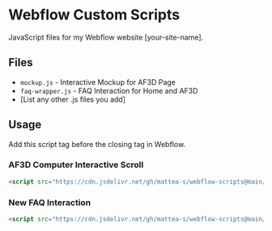 # Webflow Custom Scripts

JavaScript files for my Webflow website [your-site-name].

## Files

- `mockup.js` - Interactive Mockup for AF3D Page
- `faq-wrapper.js` - FAQ Interaction for Home and AF3D
- [List any other .js files you add]

## Usage

Add this script tag before the closing </body> tag in Webflow.

### AF3D Computer Interactive Scroll

```html
<script src="https://cdn.jsdelivr.net/gh/mattea-s/webflow-scripts@main/mockup.js"></script>
```

### New FAQ Interaction

```html
<script src="https://cdn.jsdelivr.net/gh/mattea-s/webflow-scripts@main/faq-wrapper.js"></script>
```
